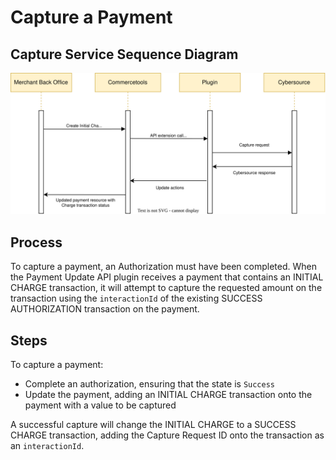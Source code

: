 # Capture a Payment

## Capture Service Sequence Diagram

![Capture service flow](images/Capture-Flow.svg)

## Process

To capture a payment, an Authorization must have been completed. When the Payment Update API plugin receives a payment that contains an INITIAL CHARGE transaction, it will attempt to capture the requested amount on the transaction using the `interactionId` of the existing SUCCESS AUTHORIZATION transaction on the payment.

## Steps

To capture a payment:

- Complete an authorization, ensuring that the state is `Success`
- Update the payment, adding an INITIAL CHARGE transaction onto the payment with a value to be captured

A successful capture will change the INITIAL CHARGE to a SUCCESS CHARGE transaction, adding the Capture Request ID onto the transaction as an `interactionId`.
